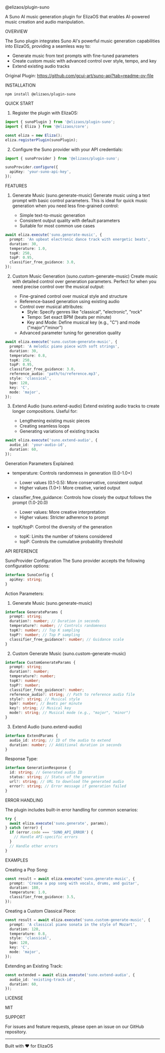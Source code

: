 @elizaos/plugin-suno

A Suno AI music generation plugin for ElizaOS that enables AI-powered music creation and audio manipulation.

OVERVIEW

The Suno plugin integrates Suno AI's powerful music generation capabilities into ElizaOS, providing a seamless way to:

- Generate music from text prompts with fine-tuned parameters
- Create custom music with advanced control over style, tempo, and key
- Extend existing audio tracks

Original Plugin: https://github.com/gcui-art/suno-api?tab=readme-ov-file

INSTALLATION

    npm install @elizaos/plugin-suno

QUICK START

1. Register the plugin with ElizaOS:

```typescript
import { sunoPlugin } from '@elizaos/plugin-suno';
import { Eliza } from '@elizaos/core';

const eliza = new Eliza();
eliza.registerPlugin(sunoPlugin);
```

2. Configure the Suno provider with your API credentials:

```typescript
import { sunoProvider } from '@elizaos/plugin-suno';

sunoProvider.configure({
  apiKey: 'your-suno-api-key',
});
```

FEATURES

1. Generate Music (suno.generate-music)
   Generate music using a text prompt with basic control parameters. This is ideal for quick music generation when you need less fine-grained control:

   - Simple text-to-music generation
   - Consistent output quality with default parameters
   - Suitable for most common use cases

```typescript
await eliza.execute('suno.generate-music', {
  prompt: 'An upbeat electronic dance track with energetic beats',
  duration: 30,
  temperature: 1.0,
  topK: 250,
  topP: 0.95,
  classifier_free_guidance: 3.0,
});
```

2. Custom Music Generation (suno.custom-generate-music)
   Create music with detailed control over generation parameters. Perfect for when you need precise control over the musical output:

   - Fine-grained control over musical style and structure
   - Reference-based generation using existing audio
   - Control over musical attributes:
     - Style: Specify genres like "classical", "electronic", "rock"
     - Tempo: Set exact BPM (beats per minute)
     - Key and Mode: Define musical key (e.g., "C") and mode ("major"/"minor")
   - Advanced parameter tuning for generation quality

```typescript
await eliza.execute('suno.custom-generate-music', {
  prompt: 'A melodic piano piece with soft strings',
  duration: 30,
  temperature: 0.8,
  topK: 250,
  topP: 0.95,
  classifier_free_guidance: 3.0,
  reference_audio: 'path/to/reference.mp3',
  style: 'classical',
  bpm: 120,
  key: 'C',
  mode: 'major',
});
```

3. Extend Audio (suno.extend-audio)
   Extend existing audio tracks to create longer compositions. Useful for:

   - Lengthening existing music pieces
   - Creating seamless loops
   - Generating variations of existing tracks

```typescript
await eliza.execute('suno.extend-audio', {
  audio_id: 'your-audio-id',
  duration: 60,
});
```

Generation Parameters Explained:

- temperature: Controls randomness in generation (0.0-1.0+)

  - Lower values (0.1-0.5): More conservative, consistent output
  - Higher values (1.0+): More creative, varied output

- classifier_free_guidance: Controls how closely the output follows the prompt (1.0-20.0)

  - Lower values: More creative interpretation
  - Higher values: Stricter adherence to prompt

- topK/topP: Control the diversity of the generation
  - topK: Limits the number of tokens considered
  - topP: Controls the cumulative probability threshold

API REFERENCE

SunoProvider Configuration
The Suno provider accepts the following configuration options:

```typescript
interface SunoConfig {
  apiKey: string;
}
```

Action Parameters:

1. Generate Music (suno.generate-music)

```typescript
interface GenerateParams {
  prompt: string;
  duration?: number; // Duration in seconds
  temperature?: number; // Controls randomness
  topK?: number; // Top K sampling
  topP?: number; // Top P sampling
  classifier_free_guidance?: number; // Guidance scale
}
```

2. Custom Generate Music (suno.custom-generate-music)

```typescript
interface CustomGenerateParams {
  prompt: string;
  duration?: number;
  temperature?: number;
  topK?: number;
  topP?: number;
  classifier_free_guidance?: number;
  reference_audio?: string; // Path to reference audio file
  style?: string; // Musical style
  bpm?: number; // Beats per minute
  key?: string; // Musical key
  mode?: string; // Musical mode (e.g., "major", "minor")
}
```

3. Extend Audio (suno.extend-audio)

```typescript
interface ExtendParams {
  audio_id: string; // ID of the audio to extend
  duration: number; // Additional duration in seconds
}
```

Response Type:

```typescript
interface GenerationResponse {
  id: string; // Generated audio ID
  status: string; // Status of the generation
  url?: string; // URL to download the generated audio
  error?: string; // Error message if generation failed
}
```

ERROR HANDLING

The plugin includes built-in error handling for common scenarios:

```typescript
try {
  await eliza.execute('suno.generate', params);
} catch (error) {
  if (error.code === 'SUNO_API_ERROR') {
    // Handle API-specific errors
  }
  // Handle other errors
}
```

EXAMPLES

Creating a Pop Song:

```typescript
const result = await eliza.execute('suno.generate-music', {
  prompt: 'Create a pop song with vocals, drums, and guitar',
  duration: 180,
  temperature: 1.0,
  classifier_free_guidance: 3.5,
});
```

Creating a Custom Classical Piece:

```typescript
const result = await eliza.execute('suno.custom-generate-music', {
  prompt: 'A classical piano sonata in the style of Mozart',
  duration: 120,
  temperature: 0.8,
  style: 'classical',
  bpm: 120,
  key: 'C',
  mode: 'major',
});
```

Extending an Existing Track:

```typescript
const extended = await eliza.execute('suno.extend-audio', {
  audio_id: 'existing-track-id',
  duration: 60,
});
```

LICENSE

MIT

SUPPORT

For issues and feature requests, please open an issue on our GitHub repository.

---

Built with ❤️ for ElizaOS
